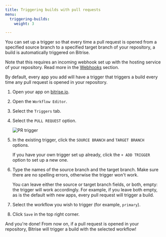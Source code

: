```yaml
---
title: Triggering builds with pull requests
menu:
  triggering-builds:
    weight: 3

---
```

You can set up a trigger so that every time a pull request is opened from a specified source branch to a specified target branch of your repository, a build is automatically triggered on Bitrise.

Note that this requires an incoming webhook set up with the hosting service of your repository. Read more in the [Webhooks](/webhooks) section.

By default, every app you add will have a trigger that triggers a build every time any pull request is opened in your repository.

1. Open your app on [bitrise.io](https://www.bitrise.io).
2. Open the `Workflow Editor`.
3. Select the `Triggers` tab.
4. Select the `PULL REQUEST` option.

   ![PR trigger](/img/getting-started/triggering-builds/pull-request-trigger.png)
5. In the existing trigger, click the `SOURCE BRANCH` and `TARGET BRANCH` options.

   If you have your own trigger set up already, click the `+ ADD TRIGGER` option to set up a new one.
6. Type the names of the source branch and the target branch. Make sure there are no spelling errors, otherwise the trigger won't work.

   You can leave either the source or target branch fields, or both, empty: the trigger will work accordingly. For example, if you leave both empty, as is the default with new apps, every pull request will trigger a build.
7. Select the workflow you wish to trigger (for example, `primary`).
8. Click `Save` in the top right corner.

And you're done! From now on, if a pull request is opened in your repository, Bitrise will trigger a build with the selected workflow!